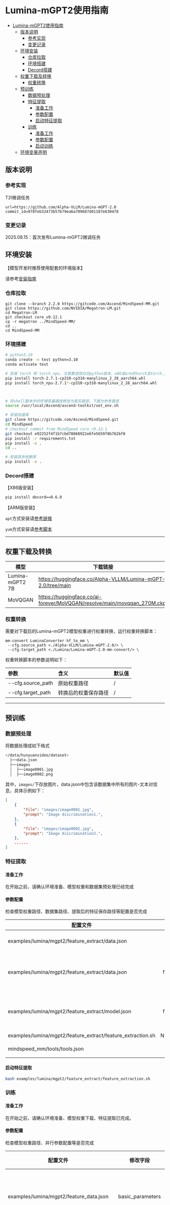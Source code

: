 # Lumina-mGPT2使用指南

- [Lumina-mGPT2使用指南](#Lumina-mGPT2使用指南)
  - [版本说明](#版本说明)
    - [参考实现](#参考实现)
    - [变更记录](#变更记录)
  - [环境安装](#环境安装)
    - [仓库拉取](#仓库拉取)
    - [环境搭建](#环境搭建)
    - [Decord搭建](#decord搭建)
  - [权重下载及转换](#权重下载及转换)
    - [权重转换](#权重转换)
  - [预训练](#预训练)
    - [数据预处理](#数据预处理)
    - [特征提取](#特征提取)
      - [准备工作](#准备工作)
      - [参数配置](#参数配置)
      - [启动特征提取](#启动特征提取)
    - [训练](#训练)
      - [准备工作](#准备工作-1)
      - [参数配置](#参数配置-1)
      - [启动训练](#启动训练)
  - [环境变量声明](#环境变量声明)

## 版本说明

### 参考实现

T2I微调任务

```
url=https://github.com/Alpha-VLLM/Lumina-mGPT-2.0
commit_id=978feb32473b57b79ea6a709687d01107e630478
```

### 变更记录

2025.08.15：首次发布Lumina-mGPT2微调任务

## 环境安装

【模型开发时推荐使用配套的环境版本】

请参考[安装指南](https://gitcode.com/Ascend/MindSpeed-MM/blob/master/docs/user-guide/installation.md)

### 仓库拉取

```shell
git clone --branch 2.2.0 https://gitcode.com/Ascend/MindSpeed-MM.git 
git clone https://github.com/NVIDIA/Megatron-LM.git
cd Megatron-LM
git checkout core_v0.12.1
cp -r megatron ../MindSpeed-MM/
cd ..
cd MindSpeed-MM
```

### 环境搭建

```bash
# python3.10
conda create -n test python=3.10
conda activate test

# 安装 torch 和 torch_npu，注意要选择对应python版本、x86或arm的torch及torch_npu包
pip install torch-2.7.1-cp310-cp310-manylinux_2_28_aarch64.whl
pip install torch_npu-2.7.1*-cp310-cp310-manylinux_2_28_aarch64.whl



# 将shell脚本中的环境变量路径修改为真实路径，下面为参考路径
source /usr/local/Ascend/ascend-toolkit/set_env.sh 

# 安装加速库
git clone https://gitcode.com/Ascend/MindSpeed.git
cd MindSpeed
# checkout commit from MindSpeed core_r0.12.1
git checkout e92252f4f1b7cbd78868922e6fe5659f8b762bf8
pip install -r requirements.txt 
pip install -e .
cd ..

# 安装其余依赖库
pip install -e .
```

### Decord搭建

【X86版安装】

```bash
pip install decord==0.6.0
```

【ARM版安装】

`apt`方式安装请[参考链接](https://github.com/dmlc/decord)

`yum`方式安装请[参考脚本](https://github.com/dmlc/decord/blob/master/tools/build_manylinux2010.sh)

---

## 权重下载及转换

|   模型   |   下载链接   |
| ---- | ---- |
|   Lumina-mGPT2 7B  |   <https://huggingface.co/Alpha-VLLM/Lumina-mGPT-2.0/tree/main>   |
|  MoVQGAN  |  <https://huggingface.co/ai-forever/MoVQGAN/resolve/main/movqgan_270M.ckpt>    |

### 权重转换

需要对下载后的Lumina-mGPT2模型权重进行权重转换，运行权重转换脚本：

```shell
mm-convert LuminaConverter hf_to_mm \
 --cfg.source_path <./Alpha-VLLM/Lumina-mGPT-2.0/> \
 --cfg.target_path <./Lumina/Lumina-mGPT-2.0-mm-convert/> \
```

权重转换脚本的参数说明如下：

|参数| 含义 | 默认值 |
|:------------|:----|:----|
| --cfg.source_path | 原始权重路径 | / |
| --cfg.target_path | 转换后的权重保存路径 | / |

---

## 预训练

### 数据预处理

将数据处理成如下格式

```bash
</data/hunyuanvideo/dataset>
  ├──data.json
  ├──images
  │  ├──image0001.jpg
  │  ├──image0002.png
```

其中，`images/`下存放图片，data.json中包含该数据集中所有的图片-文本对信息，具体示例如下：

```json
[
    {
        "file": "images/image0001.jpg",
        "prompt": "Image discrimination1.",
    },
    {
        "file": "images/image0002.jpg",
        "prompt": "Image discrimination2.",
    },
    ......
]
```

### 特征提取

#### 准备工作

在开始之前，请确认环境准备、模型权重和数据集预处理已经完成

#### 参数配置

检查模型权重路径、数据集路径、提取后的特征保存路径等配置是否完成

| 配置文件                                                     |       修改字段        | 修改说明                                            |
| ------------------------------------------------------------ | :-------------------: | :-------------------------------------------------- |
| examples/lumina/mgpt2/feature_extract/data.json              |         path          | 数据集`data.json`文件的路径        |
| examples/lumina/mgpt2/feature_extract/data.json              |     from_pretrained    | 修改为下载的Lumina mGPT2权重所对应路径     |
| examples/lumina/mgpt2/feature_extract/model.json              |    from_pretrained    | 修改为下载的MoVQGAN权重所对应路径 |
| examples/lumina/mgpt2/feature_extract/feature_extraction.sh  |     NPUS_PER_NODE     | 卡数                                                |
| mindspeed_mm/tools/tools.json                                |       save_path       | 提取后的特征保存路径                                |

#### 启动特征提取

```bash
bash examples/lumina/mgpt2/feature_extract/feature_extraction.sh
```

### 训练

#### 准备工作

在开始之前，请确认环境准备、模型权重下载、特征提取已完成。

#### 参数配置

检查模型权重路径、并行参数配置等是否完成

| 配置文件                                                   |      修改字段       | 修改说明                                            |
| ---------------------------------------------------------- | :-----------------: | :-------------------------------------------------- |
| examples/lumina/mgpt2/feature_data.json        | basic_parameters   | 数据集路径，`path`配置提取后的特征的文件路径 |
| examples/lumina/mgpt2/model.json  |    vocabulary_map_path    | 词表文件路径，配置为下载的Lumina mGPT2原始权重所对应路径 |
| examples/lumina/mgpt2/pretrain.sh |       NPUS_PER_NODE        | 每个节点的卡数  |
| examples/lumina/mgpt2/pretrain.sh |       NNODES        | 节点数量  |
| examples/lumina/mgpt2/pretrain.sh |      LOAD_PATH      | 权重转换后的预训练权重路径                          |
| examples/lumina/mgpt2/pretrain.sh |      SAVE_PATH      | 训练过程中保存的权重路径                            |

【并行化配置参数说明】：

当调整模型参数或者token序列长度时，需要根据实际情况启用以下并行策略，并通过调试确定最优并行策略。

- fsdp1

  - 使用场景：在模型参数规模较大时，单卡上无法承载完整的模型，可以通过开启fsdp1降低内存。
  
  - 使能方式：`examples/lumina/mgpt2/model.json`中添加fsdp1配置信息

  - 限制条件: 该特性目前不兼容模型切分，使能该特性时，TP、PP等须设置为1
  
> ⚠️**目前未适配CP与TPSP**

#### 启动训练

```bash
bash examples/lumina/mgpt2/pretrain.sh
```

## 环境变量声明

| 环境变量                      | 描述                                                                 | 取值说明                                                                                         |
|-------------------------------|--------------------------------------------------------------------|----------------------------------------------------------------------------------------------|
| `ASCEND_SLOG_PRINT_TO_STDOUT` | 是否开启日志打印                                                           | `0`: 关闭日志打屏<br>`1`: 开启日志打屏                                                                   |
| `ASCEND_GLOBAL_LOG_LEVEL`     | 设置应用类日志的日志级别及各模块日志级别，仅支持调试日志                             | `0`: 对应DEBUG级别<br>`1`: 对应INFO级别<br>`2`: 对应WARNING级别<br>`3`: 对应ERROR级别<br>`4`: 对应NULL级别，不输出日志 |
| `TASK_QUEUE_ENABLE`           | 用于控制开启task_queue算子下发队列优化的等级                                    | `0`: 关闭<br>`1`: 开启Level 1优化<br>`2`: 开启Level 2优化                                              |
| `COMBINED_ENABLE`             | 设置combined标志。设置为0表示关闭此功能；设置为1表示开启，用于优化非连续两个算子组合类场景 | `0`: 关闭<br>`1`: 开启                                                                           |
| `CPU_AFFINITY_CONF`           | 控制CPU端算子任务的处理器亲和性，即设定任务绑核                                    | 设置`0`或未设置: 表示不启用绑核功能<br>`1`: 表示开启粗粒度绑核<br>`2`: 表示开启细粒度绑核                                     |
| `HCCL_CONNECT_TIMEOUT`        | 用于限制不同设备之间socket建链过程的超时等待时间                                  | 需要配置为整数，取值范围`[120,7200]`，默认值为`120`，单位`s`                                                     |
| `PYTORCH_NPU_ALLOC_CONF`      | 控制缓存分配器行为                                                          | `expandable_segments:<value>`: 使能内存池扩展段功能，即虚拟内存特征                                            |
| `HCCL_EXEC_TIMEOUT`           | 控制设备间执行时同步等待的时间，在该配置时间内各设备进程等待其他设备执行通信同步         | 需要配置为整数，取值范围`[68,17340]`，默认值为`1800`，单位`s`                                                    |
| `ACLNN_CACHE_LIMIT`           | 配置单算子执行API在Host侧缓存的算子信息条目个数                                  | 需要配置为整数，取值范围`[1, 10,000,000]`，默认值为`10000`                                                    |
| `TOKENIZERS_PARALLELISM`      | 用于控制Hugging Face的transformers库中的分词器（tokenizer）在多线程环境下的行为    | `False`: 禁用并行分词<br>`True`: 开启并行分词                                                            |
| `MULTI_STREAM_MEMORY_REUSE`   | 配置多流内存复用是否开启 | `0`: 关闭多流内存复用<br>`1`: 开启多流内存复用                                                               |
| `NPU_ASD_ENABLE`   | 控制是否开启Ascend Extension for PyTorch的特征值检测功能 | 设置`0`或未设置: 关闭特征值检测<br>`1`: 表示开启特征值检测，只打印异常日志，不告警<br>`2`:开启特征值检测，并告警<br>`3`:开启特征值检测，并告警，同时会在device侧info级别日志中记录过程数据 |
| `ASCEND_LAUNCH_BLOCKING`   | 控制算子执行时是否启动同步模式 | `0`: 采用异步方式执行<br>`1`: 强制算子采用同步模式运行                                                               |
| `NPUS_PER_NODE`               | 配置一个计算节点上使用的NPU数量                                                  | 整数值（如 `1`, `8` 等）                                                                            |

